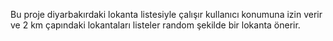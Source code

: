 Bu proje diyarbakırdaki lokanta listesiyle çalışır
kullanıcı konumuna izin verir ve 2 km çapındaki lokantaları listeler random şekilde bir lokanta önerir.
